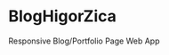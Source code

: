 # BlogHigorZica
Responsive Blog/Portfolio Page Web App
<img src="https://user-images.githubusercontent.com/93283509/236881457-cca6b881-24f5-4987-88c3-ededd4551ec5.png" alt="" />
<img src="https://user-images.githubusercontent.com/93283509/236881545-c3a2e03c-b80e-4ff1-b190-dfb1a448fb2a.png" alt="" />
<img src="https://user-images.githubusercontent.com/93283509/236881777-c79f777f-918d-4844-b87c-4c9eb156fa24.png" alt="" />
